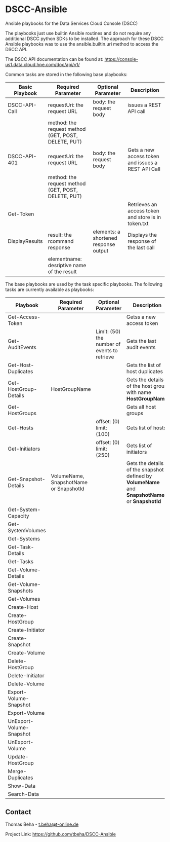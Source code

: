 # DSCC-Ansible
Ansible playbooks for the Data Services Cloud Console (DSCC)

The playbooks just use builtin Ansible routines and do not require any additional DSCC python SDKs to be installed. The approach for these DSCC Ansible playbooks was to use the ansible.builtin.uri method to access the DSCC API. 

The DSCC API documentation can be found at: https://console-us1.data.cloud.hpe.com/doc/api/v1/

Common tasks are stored in the following base playbooks:

| Basic Playbook    | Required Parameter                   | Optional Parameter       | Description           | 
|-------------------|--------------------------------------|--------------------------|-----------------------|
|DSCC-API-Call | requestUri: the request URL          | body: the request body   |issues a REST API call |
|                   | method: the request method (GET, POST, DELETE, PUT)   |       |           |
|DSCC-API-401 | requestUri: the request URL          | body: the request body   |Gets a new access token and issues a REST API Call|
|                   | method: the request method (GET, POST, DELETE, PUT)  |      |  |
|Get-Token|           |              |Retrieves an access token and store is in token.txt|
|DisplayResults| result: the rcommand response | elements: a shortened response output| Displays the response of the last call|
|  | elementname: desriptive name of the result | | |

The base playbooks are used by the task specific playbooks. The following tasks are currently available as playbooks: 

| Playbook    | Required Parameter                   | Optional Parameter       | Description           | 
|-------------------|--------------------------------------|--------------------------|-----------------------|
| Get-Access-Token  |  |  | Getss a new access token |
| Get-AuditEvents  |  | Limit: (50) the number of events to retrieve | Gets the last audit events |
| Get-Host-Duplicates  |  |  | Gets the list of host duplicates  |
| Get-HostGroup-Details  | HostGroupName  |  | Gets the details of the host group with name __HostGroupName__   |
| Get-HostGroups |  |  | Gets all host groups |
| Get-Hosts |  | offset: (0) limit: (100)  |  Gets list of hosts |
| Get-Initiators  |  | offset: (0) limit: (250)  |  Gets list of initiators |
| Get-Snapshot-Details | VolumeName, SnapshotName or SnapshotId |  | Gets the details of the snapshot defined by __VolumeName__ and __SnapshotName__ or __SnapshotId__  |
| Get-System-Capacity |  |  |  |
| Get-SystemVolumes |  |  |  |
| Get-Systems  |  |  |   |
| Get-Task-Details |  |  |
| Get-Tasks |  |  |  |
| Get-Volume-Details |  |  |  |
| Get-Volume-Snapshots |  |  |  |
| Get-Volumes |  |  |  |
| Create-Host |  |  |  |
| Create-HostGroup |  |  |  |
| Create-Initiator |  |  |  |
| Create-Snapshot |  |  |  |
| Create-Volume |  |  |  |
| Delete-HostGroup |  |  |  |
| Delete-Initiator |  |  |  |
| Delete-Volume |  |  |  |
| Export-Volume-Snapshot |  |  |  |
| Export-Volume |  |  |  |
| UnExport-Volume-Snapshot |  |  |  |
| UnExport-Volume |  |  |  |
| Update-HostGroup |  |  |  |
| Merge-Duplicates |  |  |  |
| Show-Data |  |  |  |
| Search-Data |  |  |  |



## Contact
Thomas Beha - t.beha@t-online.de

Project Link: https://github.com/tbeha/DSCC-Ansible 
